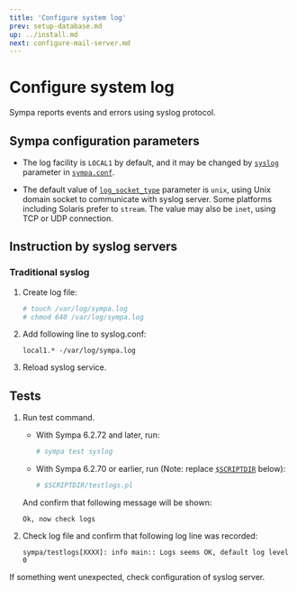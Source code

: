 ```yaml
---
title: 'Configure system log'
prev: setup-database.md
up: ../install.md
next: configure-mail-server.md
---
```


Configure system log
====================

Sympa reports events and errors using syslog protocol.

Sympa configuration parameters
------------------------------

  * The log facility is ``LOCAL1`` by default, and it may be changed by
    [``syslog``](/gpldoc/man/sympa_config.5.html#syslog) parameter in
    [``sympa.conf``](../layout.md#config).

  * The default value of
    [``log_socket_type``](/gpldoc/man/sympa_config.5.html#log_socket_type) parameter
    is ``unix``, using Unix domain socket to communicate with syslog
    server.  Some platforms including Solaris prefer to ``stream``.  The value
    may also be ``inet``, using TCP or UDP connection.

Instruction by syslog servers
-----------------------------

### Traditional syslog

  1. Create log file:
     ```bash
     # touch /var/log/sympa.log
     # chmod 640 /var/log/sympa.log
     ```

  2. Add following line to syslog.conf:
     ```
     local1.* -/var/log/sympa.log
     ```

  3. Reload syslog service.

Tests
-----

  1. Run test command.

       * With Sympa 6.2.72 and later, run:
         ``` bash
         # sympa test syslog
         ```
       * With Sympa 6.2.70 or earlier, run (Note: replace
         [``$SCRIPTDIR``](../layout.md#scriptdir) below):
         ```bash
         # $SCRIPTDIR/testlogs.pl
         ```
     And confirm that following message will be shown:
     ```
     Ok, now check logs
     ```

  2. Check log file and confirm that following log line was recorded:
     ```
     sympa/testlogs[XXXX]: info main:: Logs seems OK, default log level 0
     ```

If something went unexpected, check configuration of syslog server.

